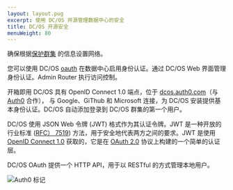 ```yaml
---
layout: layout.pug
excerpt: 使用 DC/OS 开源管理数据中心的安全
title: DC/OS 开源安全
menuWeight: 80
---
```

<!-- The source repository for this topic is https://github.com/dcos/dcos-docs-site -->

确保根据[保护群集](/mesosphere/dcos/cn/1.12/administering-clusters/securing-your-cluster/) 的信息设置网络。

您可以使用 DC/OS [oauth](https://github.com/dcos/dcos-oauth) 在数据中心启用身份认证。通过 DC/OS Web 界面管理身份认证。Admin Router 执行访问控制。

开箱即用 DC/OS 具有 OpenID Connect 1.0 端点，位于 [dcos.auth0.com](https://dcos.auth0.com/.well-known/openid-configuration)（与 [Auth0](https://auth0.com/) 合作）， 与 Google、GiThub 和 Microsoft 连接，为 DC/OS 安装提供基本身份认证。DC/OS 自动添加登录到 DC/OS 群集的第一个用户。

DC/OS 使用 JSON Web 令牌 (JWT) 格式作为其认证令牌。JWT 是一种开放的行业标准 ([RFC）
7519](https://tools.ietf.org/html/rfc7519)) 方法，用于安全地代表两方之间的要求。JWT 是使用
[OpenID Connect 1.0](https://openid.net/specs/openid-connect-core-1_0.html) 获取的，它是在
[OAuth 2.0](http://oauth.net/2/) 协议上构建的一个简单的认证层。

DC/OS OAuth 提供一个 HTTP API，用于以 RESTful 的方式管理本地用户。

![Auth0 标记](/mesosphere/dcos/cn/1.12/img/a0-badge-light.png)
